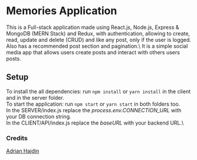 # Memories Application

This is a Full-stack application made using React.js, Node.js, Express &amp; MongoDB (MERN Stack) and Redux, with authentication, allowing to create, read, update and delete (CRUD) and like any post, only if the user is logged. Also has a recommended post section and pagination.\ It is a simple social media app that allows users create posts and interact with others users posts.

## Setup

To install the all dependencies: run `npm install` or `yarn install` in the client and in the server folder.\
To start the application: run `npm start` or `yarn start` in both folders too.\
In the SERVER/index.js replace the <i>process.env.CONNECTION_URL</i> with your DB connection string.\
In the CLIENT/API/index.js replace the <i>baseURL</i> with your backend URL.\

### Credits

[Adrian Hajdin](https://github.com/adrianhajdin)
